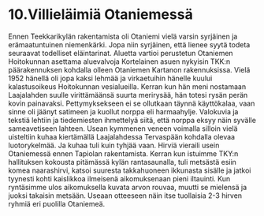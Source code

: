 


    
# 10.Villieläimiä Otaniemessä

Ennen Teekkarikylän rakentamista oli Otaniemi vielä varsin syrjäinen ja erämaatuntuinen niemenkärki. 
Jopa niin syrjäinen, että lienee syytä todeta seuraavat todelliset eläintarinat. Aluetta vartioi perustetun 
Otaniemen Hoitokunnan asettama aluevalvoja Kortelainen asuen nykyisin TKK:n päärakennuksen 
kohdalla olleen Otaniemen Kartanon rakennuksissa. Vielä 1952 hänellä oli jopa kaksi lehmää ja 
virkaetuihin hänelle kuului kalastusoikeus Hoitokunnan vesialueilla. Kerran kun hän meni nostamaan 
Laajalahden suulle virittämäänsä suurta merirysää, hän totesi rysän perän kovin painavaksi. 
Pettymyksekseen ei se ollutkaan täynnä käyttökalaa, vaan sinne oli jäänyt satimeen ja kuollut norppa 
eli harmaahylje. Valokuvia ja tekstiä lehtiin ja tiedemiesten ihmettelyä siitä, että norppa eksyy näin 
syvälle sameavetiseen lahteen. Usean kymmenen veneen voimalla silloin vielä uisteltiin kuhaa 
kiertämällä Laajalahdessa Tervaspään kohdalla olevaa luotorykelmää. Ja kuhaa tuli kuin tyhjää vaan. 
Hirviä vieraili usein Otaniemessä ennen Tapiolan rakentamista. Kerran kun istuimme TKY:n 
hallituksen kokousta pitämässä kylän rantasaunalla, tuli metsästä esiin komea naarashirvi, katsoi 
suuresta takkahuoneen ikkunasta sisälle ja jatkoi tyynesti kohti kaislikkoa ilmeisenä aikomuksenaan 
pieni iltauinti. Kun ryntäsimme ulos aikomuksella kuvata arvon rouvaa, muutti se mielensä ja juoksi 
takaisin metsään. Useaan otteeseen näin itse tuollaisia 2-3 hirven ryhmiä eri puolilla Otaniemeä.
